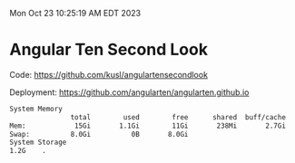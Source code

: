 Mon Oct 23 10:25:19 AM EDT 2023

# Angular Ten Second Look

Code: https://github.com/kusl/angulartensecondlook

Deployment: https://github.com/angularten/angularten.github.io

```bash
System Memory
               total        used        free      shared  buff/cache   available
Mem:            15Gi       1.1Gi        11Gi       238Mi       2.7Gi        13Gi
Swap:          8.0Gi          0B       8.0Gi
System Storage
1.2G	.
```
```bash
